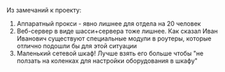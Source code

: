Из замечаний к проекту:

1. Аппаратный прокси - явно лишнее для отдела на 20 человек
2. Веб-сервер в виде шасси+сервера тоже лишнее. Как сказал Иван Иванович существуют специальные модули в роутеры, которые отлично подошли бы для этой ситуации
3. Маленький сетевой шкаф! Лучше взять его больше чтобы "не ползать на коленках для настройки оборудования в шкафу"



